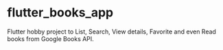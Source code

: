 # flutter_books_app

Flutter hobby project to List, Search, View details, Favorite and even Read books from Google Books API.
